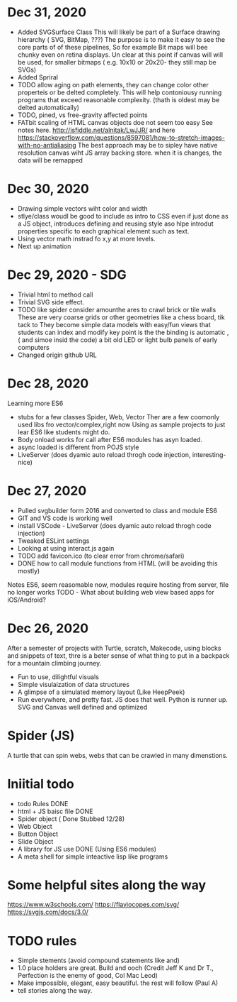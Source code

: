 # Dec 31, 2020
* Added SVGSurface Class
This will likely be part of a Surface drawing hierarchy ( SVG, BitMap, ???)
The purpose is to make it easy to see the core parts of
of these pipelines, So for example Bit maps will bee chunky even on retina 
displays. Un clear at this point if canvas will will be used,
for smaller bitmaps ( e.g. 10x10 or 20x20- they still map be SVGs)
* Added Spriral
* TODO allow aging on path elements, 
they can change color other properteis or be delted completely. This will help 
contoniousy running programs that exceed reasonable complexity.
(thath is oldest may be delted automatically)
* TODO, pined, vs free-gravity affected points
* FATbit scaling of HTML canvas objects doe not seem too easy
See notes here. http://jsfiddle.net/alnitak/LwJJR/
and here https://stackoverflow.com/questions/8597081/how-to-stretch-images-with-no-antialiasing
The best approach may be to sipley have native resolution canvas wiht
JS array backing store. when it is changes, the data will be remapped

# Dec 30, 2020
* Drawing simple vectors wiht color and width
* stlye/class woudl be good to include as intro to CSS
even if just done as a JS object, introduces defining and reusing style
aso hlpe introdut properties specific to each graphical element
such as text.
* Using vector math instrad fo x,y at more levels. 
* Next up animation

# Dec 29, 2020 - SDG
* Trivial html to method call
* Trivial SVG side effect.
* TODO like spider consider amounthe ares to crawl brick or tile walls
These are very coarse grids or other geometries like a chess board, tik tack to
They become simple data models with easy/fun views that students can index and modify
key point is the the binding is automatic , ( and simoe insid the code) a bit
old LED or light bulb panels of early computers
* Changed origin github URL

# Dec 28, 2020
Learning more ES6
* stubs for a few classes Spider, Web, Vector
Ther are a few coomonly used libs fro vector/complex,right now
Using as sample projects to just lear ES6 like students might do.
* Body onload works for call after ES6 modules has asyn loaded.
* async loaded is different from POJS style
* LiveServer (does dyamic auto reload throgh code injection, interesting-nice)

# Dec 27, 2020
* Pulled svgbuilder form 2016 and converted to class and module ES6
* GIT and VS code is working well
* install VSCode - LiveServer (does dyamic auto reload throgh code injection)
* Tweaked ESLint settings
* Looking at using interact.js again
* TODO add favicon.ico (to clear error from chrome/safari)
* DONE how to call module functions from HTML (will be avoiding this mostly)

Notes ES6, seem reasomable now, modules require hosting from server, file no longer works
TODO - What about building web view based apps for iOS/Android?

# Dec 26, 2020
After a semester of projects with Turtle, scratch, Makecode, using blocks and snippets of text, thre is a beter sense of what thing to put in a backpack for a mountain climbing journey. 

* Fun to use, dilightful visuals
* Simple visulaization of data structures
* A glimpse of a simulated memory layout (Like HeepPeek) 
* Run everywhere, and pretty fast. JS does that well. Python is runner up. SVG and Canvas well defined and optimized

# Spider (JS) 
A turtle that can spin webs, webs that can be crawled in many dimenstions. 


# Iniitial todo
* todo Rules DONE
* html + JS baisc file DONE
* Spider object  ( Done Stubbed 12/28)
* Web Object
* Button Object
* Slide Object
* A library for JS use DONE (Using ES6 modules)
* A meta shell for simple inteactive lisp like programs

# Some helpful sites along the way
https://www.w3schools.com/
https://flaviocopes.com/svg/
https://svgjs.com/docs/3.0/

# TODO rules
* Simple stements (avoid compound statements like and)
* 1.0 place holders are great. Build and ooch (Credit Jeff K and Dr T., Perfection is the enemy of good, Col Mac Leod)
* Make impossible, elegant, easy beautiful. the rest will follow (Paul A)
* tell stories along the way.
